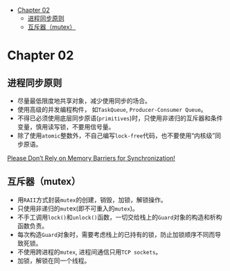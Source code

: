 - [Chapter 02](#chapter-02)
  - [进程同步原则](#进程同步原则)
  - [互斥器（mutex）](#互斥器mutex)

# Chapter 02

## 进程同步原则

- 尽量最低限度地共享对象，减少使用同步的场合。
- 使用高级的并发编程构件， 如`TaskQueue`, `Producer-Consumer Queue`。
- 不得已必须使用底层同步原语(`primitives`)时，只使用非递归的互斥器和条件变量，慎用读写锁，不要用信号量。
- 除了使用`atomic`整数外，不自己编写`lock-free`代码，也不要使用“内核级”同步原语。

[Please Don’t Rely on Memory Barriers for Synchronization!](https://www.thinkingparallel.com/2007/02/19/please-dont-rely-on-memory-barriers-for-synchronization/)


## 互斥器（mutex）

- 用`RAII`方式封装`mutex`的创建，销毁，加锁，解锁操作。
- 只使用非递归的`mut`ex(即不可重入的`mutex`)。
- 不手工调用`lock()`和`unlock()`函数，一切交给栈上的`Guard`对象的构造和析构函数负责。
- 每次构造`Guard`对象时，需要考虑栈上的已持有的锁，防止加锁顺序不同而导致死锁。
- 不使用跨进程的`mutex`, 进程间通信只用`TCP sockets`。
- 加锁，解锁在同一个线程。



  

